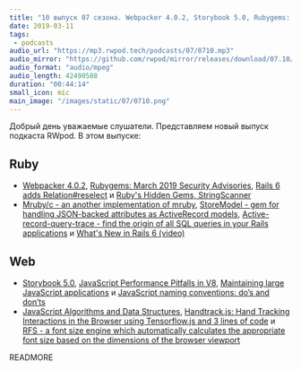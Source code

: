 ```yaml
---
title: "10 выпуск 07 сезона. Webpacker 4.0.2, Storybook 5.0, Rubygems: March 2019 Security Advisories, Mruby/c, RFS и прочее"
date: 2019-03-11
tags:
 - podcasts
audio_url: "https://mp3.rwpod.tech/podcasts/07/0710.mp3"
audio_mirror: "https://github.com/rwpod/mirror/releases/download/07.10/0710.mp3"
audio_format: "audio/mpeg"
audio_length: 42490588
duration: "00:44:14"
small_icon: mic
main_image: "/images/static/07/0710.png"
---
```


Добрый день уважаемые слушатели. Представляем новый выпуск подкаста RWpod. В этом выпуске:

## Ruby

 - [Webpacker 4.0.2](https://github.com/rails/webpacker/blob/master/docs/v4-upgrade.md), [Rubygems: March 2019 Security Advisories](https://blog.rubygems.org/2019/03/05/security-advisories-2019-03.html), [Rails 6 adds Relation#reselect](https://blog.saeloun.com/2019/03/05/rails-6-relation-reselect.html) и [Ruby's Hidden Gems, StringScanner](https://blog.appsignal.com/2019/03/05/stringscanner.html)
 - [Mruby/c - an another implementation of mruby](https://github.com/mrubyc/mrubyc), [StoreModel - gem for handling JSON-backed attributes as ActiveRecord models](https://github.com/DmitryTsepelev/store_model), [Active-record-query-trace - find the origin of all SQL queries in your Rails applications](https://github.com/brunofacca/active-record-query-trace) и [What's New in Rails 6 (video)](https://www.driftingruby.com/episodes/what-s-new-in-rails-6)

## Web

 - [Storybook 5.0](https://medium.com/storybookjs/storybook-5-0-db1d0f9c83b8), [JavaScript Performance Pitfalls in V8](https://ponyfoo.com/articles/javascript-performance-pitfalls-v8), [Maintaining large JavaScript applications](https://9elements.com/io/maintaining-large-javascript-projects/) и [JavaScript naming conventions: do’s and don’ts](https://medium.freecodecamp.org/javascript-naming-conventions-dos-and-don-ts-99c0e2fdd78a)
 - [JavaScript Algorithms and Data Structures](https://github.com/trekhleb/javascript-algorithms), [Handtrack.js: Hand Tracking Interactions in the Browser using Tensorflow.js and 3 lines of code](https://hackernoon.com/handtrackjs-677c29c1d585) и [RFS - a font size engine which automatically calculates the appropriate font size based on the dimensions of the browser viewport](https://github.com/twbs/rfs)

READMORE
